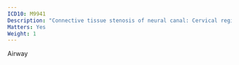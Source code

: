 ```yaml
---
ICD10: M9941
Description: "Connective tissue stenosis of neural canal: Cervical region"
Matters: Yes
Weight: 1
---
```

Airway
